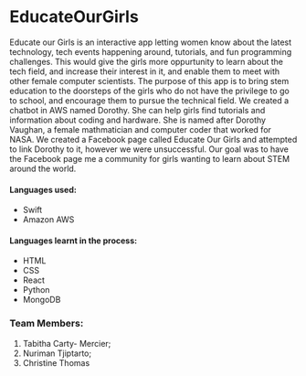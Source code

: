 # EducateOurGirls

Educate our Girls is an interactive app letting women know about the latest technology, tech events happening around, tutorials, and fun programming challenges. This would give the girls more oppurtunity to learn about the tech field, and increase their interest in it, and enable them to meet with other female computer scientists. The purpose of this app is to bring stem education to the doorsteps of the girls who do not have the privilege to go to school, and encourage them to pursue the technical field.  We created a chatbot in AWS named Dorothy. She can help girls find tutorials and information about coding and hardware. She is named after Dorothy Vaughan, a female mathmatician and computer coder that worked for NASA.  We created a Facebook page called Educate Our Girls and attempted to link Dorothy to it, however we were unsuccessful. Our goal was to have the Facebook page me a community for girls wanting to learn about STEM around the world.



#### Languages used:
- Swift
- Amazon AWS

#### Languages learnt in the process:
- HTML
- CSS
- React
- Python
- MongoDB

### Team Members:
1. Tabitha Carty- Mercier;
2. Nuriman Tjiptarto;
3. Christine Thomas
